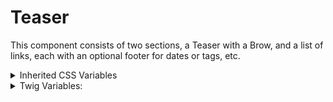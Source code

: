 <!-- This is the general documentation layout. Add or remove any sections as needed, but try to stay consistent across components. -->

# Teaser

This component consists of two sections, a Teaser with a Brow, and a list of links, each with an optional footer for dates or tags, etc.

<details>
  <summary>Inherited CSS Variables</summary>
  `--accent-color`: for the brow and the dividing border.
</details>

<details>
  <summary>Twig Variables:</summary>
  ```
  teaser: {
    brow_data: {
      part_one: 'Orders',
      part_two: 'July 12, 2022',
      attributes: new drupalAttribute(),
    },
    heading: "2DCA Protocols for In-Person Oral Argument",
    text: "The Second Appellate District's Division Two will hear oral arguments in the courtroom on May 19, 2022. Access to the courtroom will be limited to the...",
    footer: "This is footer text"
  },

```
</details>
```
